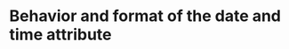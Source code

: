 # Behavior and format of the date and time attribute

<!-- https://docs.microsoft.com/en-us/dynamics365/customer-engagement/developer/behavior-format-date-time-attribute -->